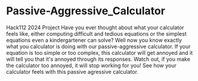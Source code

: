 # Passive-Aggressive_Calculator
 Hack112 2024 Project
Have you ever thought about what your calculator feels like, either computing difficult and tedious equations or the simplest equations even a kindergartener can solve? Well now you know exactly what you calculator is doing with our passive-aggressive calculator. If your equation is too simple or too complex, this calculator will get annoyed and it will tell you that it's annoyed through its responses. Watch out, if you make the calculator too annoyed, it will stop working for you! See how your calculator feels with this passive agressive calculator.